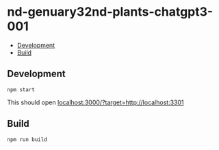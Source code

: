 <h1>nd-genuary32nd-plants-chatgpt3-001</h1>

- [Development](#development)
- [Build](#build)

## Development

```
npm start
```

This should open [localhost:3000/?target=http://localhost:3301](http://localhost:3000/?target=http://localhost:3301/)

## Build

```
npm run build
```
